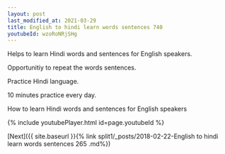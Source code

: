 ```yaml
---
layout: post
last_modified_at: 2021-03-29
title: English to hindi learn words sentences 740 
youtubeId: wzoRoNRjSHg
---
```

 
 
Helps to learn Hindi words and sentences for English speakers.

Opportunitiy to repeat the words sentences. 

Practice Hindi language. 
 
10 minutes practice every day. 
 
How to learn Hindi words and sentences for English speakers 
 
{% include youtubePlayer.html id=page.youtubeId %}
 
 
[Next]({{ site.baseurl }}{% link  split1/_posts/2018-02-22-English to hindi learn words sentences 265 .md%})
 
